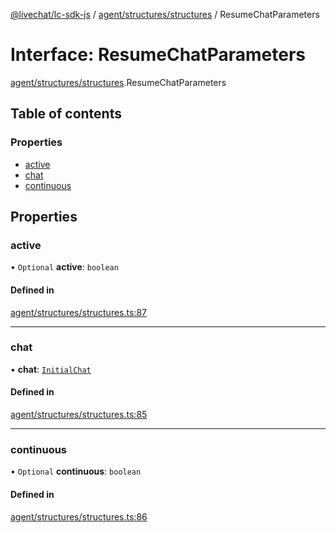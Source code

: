 [@livechat/lc-sdk-js](../README.md) / [agent/structures/structures](../modules/agent_structures_structures.md) / ResumeChatParameters

# Interface: ResumeChatParameters

[agent/structures/structures](../modules/agent_structures_structures.md).ResumeChatParameters

## Table of contents

### Properties

- [active](agent_structures_structures.ResumeChatParameters.md#active)
- [chat](agent_structures_structures.ResumeChatParameters.md#chat)
- [continuous](agent_structures_structures.ResumeChatParameters.md#continuous)

## Properties

### active

• `Optional` **active**: `boolean`

#### Defined in

[agent/structures/structures.ts:87](https://github.com/livechat/lc-sdk-js/blob/5f5afdd/src/agent/structures/structures.ts#L87)

___

### chat

• **chat**: [`InitialChat`](agent_structures_structures.InitialChat.md)

#### Defined in

[agent/structures/structures.ts:85](https://github.com/livechat/lc-sdk-js/blob/5f5afdd/src/agent/structures/structures.ts#L85)

___

### continuous

• `Optional` **continuous**: `boolean`

#### Defined in

[agent/structures/structures.ts:86](https://github.com/livechat/lc-sdk-js/blob/5f5afdd/src/agent/structures/structures.ts#L86)
